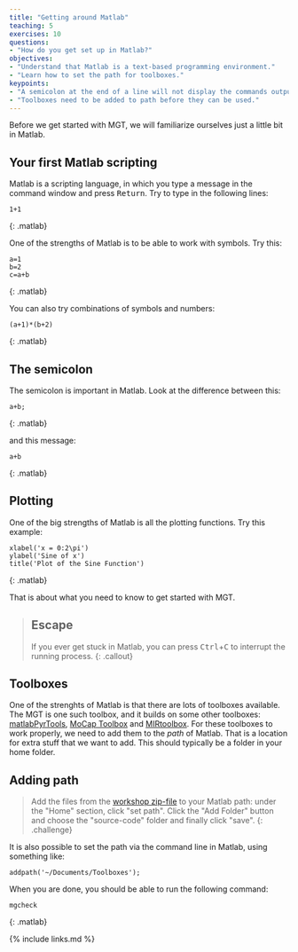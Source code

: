 ```yaml
---
title: "Getting around Matlab"
teaching: 5
exercises: 10
questions:
- "How do you get set up in Matlab?"
objectives:
- "Understand that Matlab is a text-based programming environment."
- "Learn how to set the path for toolboxes."
keypoints:
- "A semicolon at the end of a line will not display the commands output."
- "Toolboxes need to be added to path before they can be used."
---
```



Before we get started with MGT, we will familiarize ourselves just a little bit in Matlab.


## Your first Matlab scripting

Matlab is a scripting language, in which you type a message in the command window and press <kbd>Return</kbd>. Try to type in the following lines:

~~~
1+1
~~~
{: .matlab}

One of the strengths of Matlab is to be able to work with symbols. Try this:

~~~
a=1
b=2
c=a+b
~~~
{: .matlab}

You can also try combinations of symbols and numbers:

~~~
(a+1)*(b+2)
~~~
{: .matlab}


## The semicolon

The semicolon is important in Matlab. Look at the difference between this:

~~~
a+b;
~~~
{: .matlab}

and this message:

~~~
a+b
~~~
{: .matlab}


## Plotting

One of the big strengths of Matlab is all the plotting functions. Try this example:

~~~
xlabel('x = 0:2\pi')
ylabel('Sine of x')
title('Plot of the Sine Function')
~~~
{: .matlab}

That is about what you need to know to get started with MGT.



> ## Escape
> If you ever get stuck in Matlab, you can press <kbd>Ctrl</kbd>+<kbd>C</kbd> to interrupt the running process.
{: .callout}


## Toolboxes

One of the strenghts of Matlab is that there are lots of toolboxes available. The MGT is one such toolbox, and it builds on some other toolboxes: [matlabPyrTools](https://github.com/LabForComputationalVision/matlabPyrTools/archive/master.zip), [MoCap Toolbox](https://www.jyu.fi/hum/laitokset/musiikki/en/research/coe/materials/mocaptoolbox) and [MIRtoolbox](https://www.jyu.fi/hum/laitokset/musiikki/en/research/coe/materials/mirtoolbox). For these toolboxes to work properly, we need to add them to the *path* of Matlab. That is a location for extra stuff that we want to add. This should typically be a folder in your home folder.

## Adding path
> Add the files from the [workshop zip-file](../setup.html) to your Matlab path: under the "Home" section, click "set path". Click the "Add Folder" button and choose the "source-code" folder and finally click "save".
{: .challenge}

It is also possible to set the path via the command line in Matlab, using something like:

    addpath('~/Documents/Toolboxes');



When you are done, you should be able to run the following command:

~~~
mgcheck
~~~
{: .matlab}


{% include links.md %}

